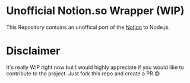 # Unofficial Notion.so Wrapper (WIP)

This Repository contains an unoffical port of the [Notion](https://notion.so) to Node.js.

# Disclaimer

It's really WIP right now but I would highly appreciate if you would like to contribute to the project. Just fork this repo and create a PR 😄
